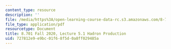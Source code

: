 ```yaml
---
content_type: resource
description: ''
file: /media/https%3A/open-learning-course-data-rc.s3.amazonaws.com/8-701-introduction-to-nuclear-and-particle-physics-fall-2020/727812e9e9bc01f68f5d0a8ff029485a_MIT8_701f20_lec5.1.pdf
file_type: application/pdf
resourcetype: Document
title: 8.701 Fall 2020, Lecture 5.1 Hadron Production
uid: 727812e9-e9bc-01f6-8f5d-0a8ff029485a
---
```

